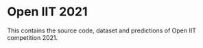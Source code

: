 # Open IIT 2021
This contains the source code, dataset and predictions of Open IIT competition 2021.
